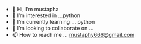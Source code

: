 - 👋 Hi, I’m mustapha 
- 👀 I’m interested in ...python
- 🌱 I’m currently learning ... python 
- 💞️ I’m looking to collaborate on ...
- 📫 How to reach me ... mustaphy666@gmail.com

<!---
mustaphy666/mustaphy666 is a ✨ special ✨ repository because its `README.md` (this file) appears on your GitHub profile.
You can click the Preview link to take a look at your changes.
--->
